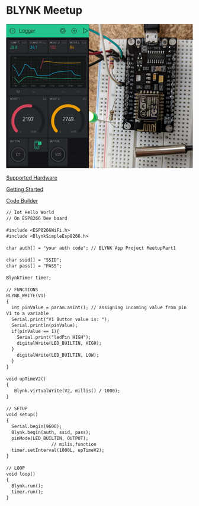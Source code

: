 # BLYNK Meetup
![IoT4Makers](images/BlynkMeetup2.png?raw=true "Meetup")

[Supported Hardware](https://github.com/blynkkk/blynkkk.github.io/blob/master/SupportedHardware.md "Supported Hardware")

[Getting Started](https://www.blynk.cc/getting-started/ "Getting Started")

[Code Builder](http://examples.blynk.cc/ "Code Builder")

```
// Iot Hello World
// On ESP8266 Dev board

#include <ESP8266WiFi.h>
#include <BlynkSimpleEsp8266.h>

char auth[] = "your auth code"; // BLYNK App Project MeetupPart1

char ssid[] = "SSID"; 
char pass[] = "PASS";

BlynkTimer timer;

// FUNCTIONS
BLYNK_WRITE(V1)
{
  int pinValue = param.asInt(); // assigning incoming value from pin V1 to a variable
  Serial.print("V1 Button value is: ");
  Serial.println(pinValue);
  if(pinValue == 1){
    Serial.print("ledPin HIGH");
    digitalWrite(LED_BUILTIN, HIGH);
  }
    digitalWrite(LED_BUILTIN, LOW);
  }
}
 
void upTimeV2() 
{
   Blynk.virtualWrite(V2, millis() / 1000);
}

// SETUP
void setup()
{
  Serial.begin(9600);
  Blynk.begin(auth, ssid, pass);
  pinMode(LED_BUILTIN, OUTPUT); 
                 // milis,function  
  timer.setInterval(1000L, upTimeV2); 
}

// LOOP
void loop()
{
  Blynk.run();
  timer.run(); 
}
```
